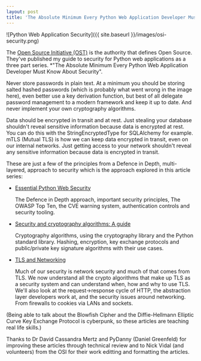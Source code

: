 ```yaml
---
layout: post
title: 'The Absolute Minimum Every Python Web Application Developer Must Know About Security'
---
```


![Python Web Application Security]({{ site.baseurl }}/images/osi-security.png)

The [Open Source Initiative (OST)](https://opensource.net/) is the authority that defines Open Source. They've published my guide to security for Python web applications as a three part series. *"The Absolute Minimum Every Python Web Application Developer Must Know About Security".

Never store passwords in plain text. At a minimum you should be storing salted hashed passwords (which is probably what went wrong in the image here), even better use a key derivation function, but best of all delegate password management to a modern framework and keep it up to date. And never implement your own cryptography algorithms.

Data should be encrypted in transit and at rest. Just stealing your database shouldn't reveal sensitive information because data is encrypted at rest. You can do this with the StringEncryptedType for SQLAlchemy for example. mTLS (Mutual TLS) is how we can keep data encrypted in transit, even on our internal networks. Just getting access to your network shouldn't reveal any sensitive information because data is encrypted in transit.

These are just a few of the principles from a Defence in Depth, multi-layered, approach to security which is the approach explored in this article series:

* [Essential Python Web Security](https://opensource.net/essential-python-web-security/ )

  The Defence in Depth approach, important security principles, The OWASP Top Ten, the CVE warning system, authentication controls and security tooling.

* [Security and cryptography algorithms: A guide](https://opensource.net/security-cryptography-algorithms-python/)

  Cryptography algorithms, using the cryptography library and the Python standard library. Hashing, encryption, key exchange protocols and public/private key signature algorithms with their use cases.

* [TLS and Networking](https://opensource.net/tls-and-networking/)

  Much of our security is network security and much of that comes from TLS. We now understand all the crypto algorithms that make up TLS as a security system and can understand when, how and why to use TLS. We'll also look at the request->response cycle of HTTP, the abstraction layer developers work at, and the security issues around networking. From firewalls to cookies via LANs and sockets.

(Being able to talk about the Blowfish Cipher and the Diffie-Hellmann Elliptic Curve Key Exchange Protocol is cyberpunk, so these articles are teaching real life skills.)

Thanks to Dr David Cassandra Mertz and PyDanny (Daniel Greenfeld) for improving these articles through technical review and to Nick Vidal (and volunteers) from the OSI for their work editting and formatting the articles.
